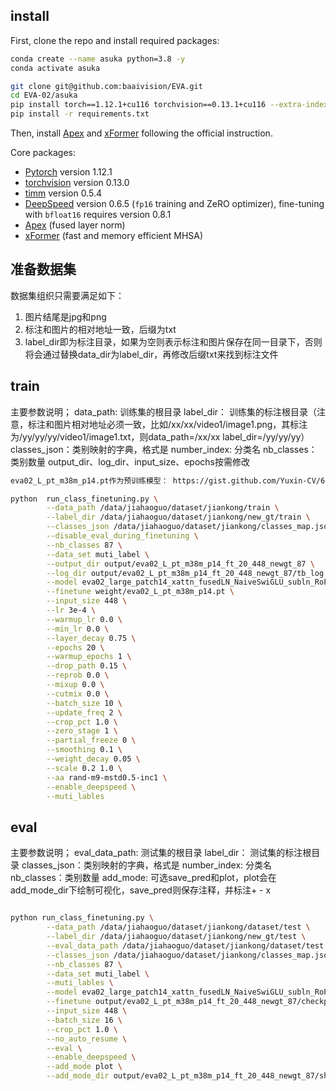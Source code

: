 ## install

First, clone the repo and install required packages:
```bash
conda create --name asuka python=3.8 -y
conda activate asuka

git clone git@github.com:baaivision/EVA.git
cd EVA-02/asuka
pip install torch==1.12.1+cu116 torchvision==0.13.1+cu116 --extra-index-url https://download.pytorch.org/whl/cu116
pip install -r requirements.txt
```

Then, install [Apex](https://github.com/NVIDIA/apex#linux) and [xFormer](https://github.com/facebookresearch/xformers#installing-xformers) following the official instruction. 


Core packages: 
- [Pytorch](https://pytorch.org/) version 1.12.1 
- [torchvision](https://pytorch.org/vision/stable/index.html) version 0.13.0
- [timm](https://github.com/rwightman/pytorch-image-models) version 0.5.4 
- [DeepSpeed](https://github.com/microsoft/DeepSpeed) version 0.6.5 (`fp16` training and ZeRO optimizer), fine-tuning with `bfloat16` requires version 0.8.1
- [Apex](https://github.com/NVIDIA/apex) (fused layer norm)
- [xFormer](https://github.com/facebookresearch/xformers) (fast and memory efficient MHSA)



## 准备数据集
数据集组织只需要满足如下：
1. 图片结尾是jpg和png
2. 标注和图片的相对地址一致，后缀为txt
3. label_dir即为标注目录，如果为空则表示标注和图片保存在同一目录下，否则将会通过替换data_dir为label_dir，再修改后缀txt来找到标注文件

## train
主要参数说明；
data_path: 训练集的根目录
label_dir： 训练集的标注根目录（注意，标注和图片相对地址必须一致，比如/xx/xx/video1/image1.png，其标注为/yy/yy/yy/video1/image1.txt，则data_path=/xx/xx   label_dir=/yy/yy/yy）
classes_json：类别映射的字典，格式是  number_index: 分类名
nb_classes：类别数量
output_dir、log_dir、input_size、epochs按需修改


```bash
eva02_L_pt_m38m_p14.pt作为预训练模型： https://gist.github.com/Yuxin-CV/6491f01a3a7a2f31115fb7a7a19c7148#file-eva02_l_pt_m38m_p14

python  run_class_finetuning.py \
        --data_path /data/jiahaoguo/dataset/jiankong/train \
        --label_dir /data/jiahaoguo/dataset/jiankong/new_gt/train \
        --classes_json /data/jiahaoguo/dataset/jiankong/classes_map.json \
        --disable_eval_during_finetuning \
        --nb_classes 87 \
        --data_set muti_label \
        --output_dir output/eva02_L_pt_m38m_p14_ft_20_448_newgt_87 \
        --log_dir output/eva02_L_pt_m38m_p14_ft_20_448_newgt_87/tb_log \
        --model eva02_large_patch14_xattn_fusedLN_NaiveSwiGLU_subln_RoPE \
        --finetune weight/eva02_L_pt_m38m_p14.pt \
        --input_size 448 \
        --lr 3e-4 \
        --warmup_lr 0.0 \
        --min_lr 0.0 \
        --layer_decay 0.75 \
        --epochs 20 \
        --warmup_epochs 1 \
        --drop_path 0.15 \
        --reprob 0.0 \
        --mixup 0.0 \
        --cutmix 0.0 \
        --batch_size 10 \
        --update_freq 2 \
        --crop_pct 1.0 \
        --zero_stage 1 \
        --partial_freeze 0 \
        --smoothing 0.1 \
        --weight_decay 0.05 \
        --scale 0.2 1.0 \
        --aa rand-m9-mstd0.5-inc1 \
        --enable_deepspeed \
        --muti_lables 
```


## eval

主要参数说明；
eval_data_path: 测试集的根目录
label_dir： 测试集的标注根目录
classes_json：类别映射的字典，格式是  number_index: 分类名
nb_classes：类别数量
add_mode: 可选save_pred和plot，plot会在add_mode_dir下绘制可视化，save_pred则保存注释，并标注+ - x


```bash

python run_class_finetuning.py \
        --data_path /data/jiahaoguo/dataset/jiankong/dataset/test \
        --label_dir /data/jiahaoguo/dataset/jiankong/new_gt/test \
        --eval_data_path /data/jiahaoguo/dataset/jiankong/dataset/test \
        --classes_json /data/jiahaoguo/dataset/jiankong/classes_map.json \
        --nb_classes 87 \
        --data_set muti_label \
        --muti_lables \
        --model eva02_large_patch14_xattn_fusedLN_NaiveSwiGLU_subln_RoPE \
        --finetune output/eva02_L_pt_m38m_p14_ft_20_448_newgt_87/checkpoint-19/mp_rank_00_model_states.pt \
        --input_size 448 \
        --batch_size 16 \
        --crop_pct 1.0 \
        --no_auto_resume \
        --eval \
        --enable_deepspeed \
        --add_mode plot \
        --add_mode_dir output/eva02_L_pt_m38m_p14_ft_20_448_newgt_87/show

```